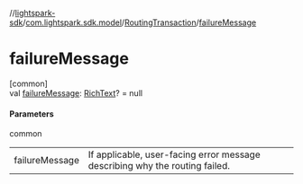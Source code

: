 //[lightspark-sdk](../../../index.md)/[com.lightspark.sdk.model](../index.md)/[RoutingTransaction](index.md)/[failureMessage](failure-message.md)

# failureMessage

[common]\
val [failureMessage](failure-message.md): [RichText](../-rich-text/index.md)? = null

#### Parameters

common

| | |
|---|---|
| failureMessage | If applicable, user-facing error message describing why the routing failed. |
